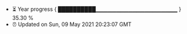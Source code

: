 - ⏳ Year progress { ██████████▁▁▁▁▁▁▁▁▁▁▁▁▁▁▁▁▁▁▁▁ } 35.30 %
- ⏰ Updated on Sun, 09 May 2021 20:23:07 GMT


